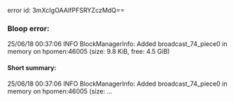 error id: 3mXcIgOAAlfPFSRYZczMdQ==
### Bloop error:

25/06/18 00:37:06 INFO BlockManagerInfo: Added broadcast_74_piece0 in memory on hpomen:46005 (size: 9.8 KiB, free: 4.5 GiB)
#### Short summary: 

25/06/18 00:37:06 INFO BlockManagerInfo: Added broadcast_74_piece0 in memory on hpomen:46005 (size: ...